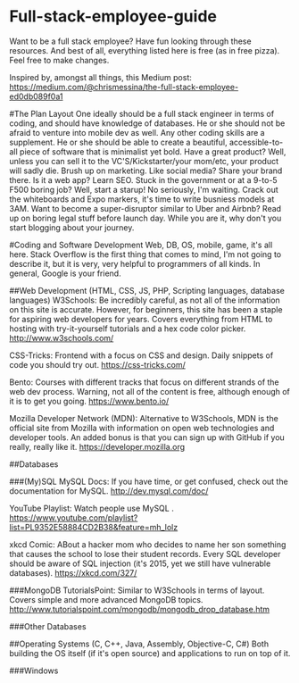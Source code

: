 # Full-stack-employee-guide
Want to be a full stack employee? Have fun looking through these resources. And best of all, everything listed here is free (as in free pizza). Feel free to make changes.

Inspired by, amongst all things, this Medium post: https://medium.com/@chrismessina/the-full-stack-employee-ed0db089f0a1

#The Plan Layout
One ideally should be a full stack engineer in terms of coding, and should have knowledge of databases. He or she should not be afraid to venture into mobile dev as well. Any other coding skills are a supplement. He or she should be able to create a beautiful, accessible-to-all piece of software that is minimalist yet bold. Have a great product? Well, unless you can sell it to the VC'S/Kickstarter/your mom/etc, your product will sadly die. Brush up on marketing. Like social media? Share your brand there. Is it a web app? Learn SEO. Stuck in the government or at a 9-to-5 F500 boring job? Well, start a starup! No seriously, I'm waiting. Crack out the whiteboards and Expo markers, it's time to write busniess models at 3AM. Want to become a super-disruptor similar to Uber and Airbnb? Read up on boring legal stuff before launch day. While you are it, why don't you start blogging about your journey. 

#Coding and Software Development
Web, DB, OS, mobile, game, it's all here. Stack Overflow is the first thing that comes to mind, I'm not going to describe it, but it is very, very helpful to programmers of all kinds. In general, Google is your friend.

##Web Development (HTML, CSS, JS, PHP, Scripting languages, database languages)
W3Schools: Be incredibly careful, as not all of the information on this site is accurate. However, for beginners, this site has been a staple for aspiring web developers for years. Covers everything from HTML to hosting with try-it-yourself tutorials and a hex code color picker. http://www.w3schools.com/

CSS-Tricks: Frontend with a focus on CSS and design. Daily snippets of code you should try out. https://css-tricks.com/

Bento: Courses with different tracks that focus on different strands of the web dev process. Warning, not all of the content is free, although enough of it is to get you going. https://www.bento.io/

Mozilla Developer Network (MDN): Alternative to W3Schools, MDN is the official site from Mozilla with information on open web technologies and developer tools. An added bonus is that you can sign up with GitHub if you really, really like it. https://developer.mozilla.org

##Databases

###(My)SQL
MySQL Docs: If you have time, or get confused, check out the documentation for MySQL. http://dev.mysql.com/doc/

YouTube Playlist: Watch people use MySQL . https://www.youtube.com/playlist?list=PL9352E58884CD2B38&feature=mh_lolz

xkcd Comic: ABout a hacker mom who decides to name her son something that causes the school to lose their student records. Every SQL developer should be aware of SQL injection (it's 2015, yet we still have vulnerable databases). https://xkcd.com/327/

###MongoDB
TutorialsPoint: Similar to W3Schools in terms of layout. Covers simple and more advanced MongoDB topics. http://www.tutorialspoint.com/mongodb/mongodb_drop_database.htm

###Other Databases

##Operating Systems (C, C++, Java, Assembly, Objective-C, C#)
Both building the OS itself (if it's open source) and applications to run on top of it. 

###Windows

